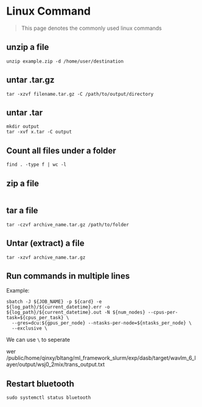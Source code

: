 # Linux Command

> This page denotes the commonly used linux commands

## unzip a file 

```shell
unzip example.zip -d /home/user/destination
```

## untar .tar.gz

```shell
tar -xzvf filename.tar.gz -C /path/to/output/directory
```

## untar .tar
```shell
mkdir output
tar -xvf x.tar -C output
```

## Count all files under a folder

```shell
find . -type f | wc -l
```

## zip a file 

```shell
```


## tar a file 

```shell
tar -czvf archive_name.tar.gz /path/to/folder
```
## Untar (extract) a file 
```shell
tar -xzvf archive_name.tar.gz
```
## Run commands in multiple lines

Example:

```shell
sbatch -J ${JOB_NAME} -p ${card} -e ${log_path}/${current_datetime}.err -o ${log_path}/${current_datetime}.out -N ${num_nodes} --cpus-per-task=${cpus_per_task} \
  --gres=dcu:${gpus_per_node} --ntasks-per-node=${ntasks_per_node} \
  --exclusive \
```

We can use `\` to seperate

wer   /public/home/qinxy/bltang/ml_framework_slurm/exp/dasb/target/wavlm_6_layer/output/wsj0_2mix/trans_output.txt

## Restart bluetooth
```shell
sudo systemctl status bluetooth
```